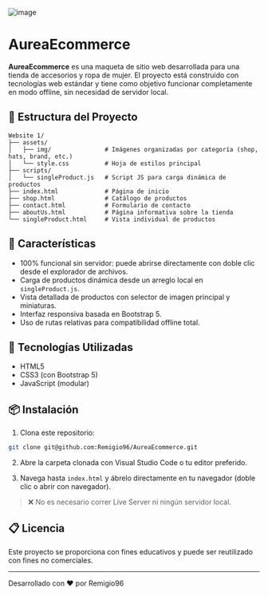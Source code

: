 ![image](https://github.com/user-attachments/assets/891a37c8-881b-4ba6-bbbf-e0ee8f1bb56b)

# AureaEcommerce

**AureaEcommerce** es una maqueta de sitio web desarrollada para una tienda de accesorios y ropa de mujer. El proyecto está construido con tecnologías web estándar y tiene como objetivo funcionar completamente en modo offline, sin necesidad de servidor local.

## 📁 Estructura del Proyecto

```
Website 1/
├── assets/
│   ├── img/               # Imágenes organizadas por categoría (shop, hats, brand, etc.)
│   └── style.css          # Hoja de estilos principal
├── scripts/
│   └── singleProduct.js   # Script JS para carga dinámica de productos
├── index.html             # Página de inicio
├── shop.html              # Catálogo de productos
├── contact.html           # Formulario de contacto
├── aboutUs.html           # Página informativa sobre la tienda
└── singleProduct.html     # Vista individual de productos
```

## 🚀 Características

* 100% funcional sin servidor: puede abrirse directamente con doble clic desde el explorador de archivos.
* Carga de productos dinámica desde un arreglo local en `singleProduct.js`.
* Vista detallada de productos con selector de imagen principal y miniaturas.
* Interfaz responsiva basada en Bootstrap 5.
* Uso de rutas relativas para compatibilidad offline total.

## 🔧 Tecnologías Utilizadas

* HTML5
* CSS3 (con Bootstrap 5)
* JavaScript (modular)

## 📦 Instalación

1. Clona este repositorio:

```bash
git clone git@github.com:Remigio96/AureaEcommerce.git
```

2. Abre la carpeta clonada con Visual Studio Code o tu editor preferido.

3. Navega hasta `index.html` y ábrelo directamente en tu navegador (doble clic o abrir con navegador).

> ❌ No es necesario correr Live Server ni ningún servidor local.

## 📋 Licencia

Este proyecto se proporciona con fines educativos y puede ser reutilizado con fines no comerciales.

---

Desarrollado con ❤️ por Remigio96
